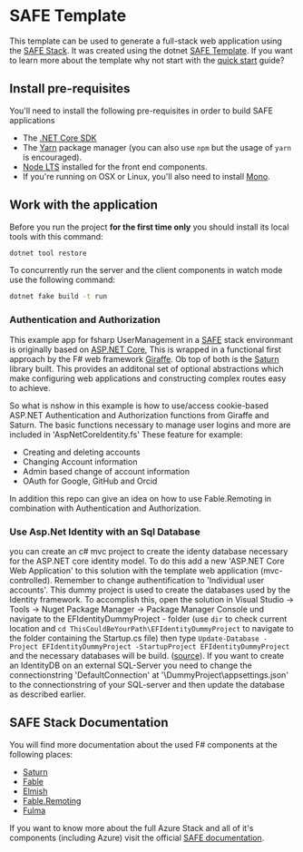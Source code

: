 # SAFE Template

This template can be used to generate a full-stack web application using the [SAFE Stack](https://safe-stack.github.io/). It was created using the dotnet [SAFE Template](https://safe-stack.github.io/docs/template-overview/). If you want to learn more about the template why not start with the [quick start](https://safe-stack.github.io/docs/quickstart/) guide?

## Install pre-requisites

You'll need to install the following pre-requisites in order to build SAFE applications

* The [.NET Core SDK](https://www.microsoft.com/net/download)
* The [Yarn](https://yarnpkg.com/lang/en/docs/install/) package manager (you can also use `npm` but the usage of `yarn` is encouraged).
* [Node LTS](https://nodejs.org/en/download/) installed for the front end components.
* If you're running on OSX or Linux, you'll also need to install [Mono](https://www.mono-project.com/docs/getting-started/install/).

## Work with the application

Before you run the project **for the first time only** you should install its local tools with this command:

```bash
dotnet tool restore
```


To concurrently run the server and the client components in watch mode use the following command:

```bash
dotnet fake build -t run
```

### Authentication and Authorization

This example app for fsharp UserManagement in a [SAFE](https://safe-stack.github.io/docs/intro/) stack environmant is originally based on [ASP.NET Core](https://docs.microsoft.com/de-de/aspnet/core/security/?view=aspnetcore-3.1), This is
wrapped in a functional first approach by the F# web framework [Giraffe](https://github.com/giraffe-fsharp/Giraffe/blob/master/DOCUMENTATION.md#authentication-and-authorization). Ob top of both is the [Saturn](https://saturnframework.org/explanations/pipeline.html)
library built. This provides an additonal set of optional abstractions which make configuring web applications and constructing complex routes easy to achieve.

So what is nshow in this example is how to use/access cookie-based ASP.NET Authentication and Authorization functions from Giraffe and Saturn. The basic functions necessary to manage user logins and more are included in 'AspNetCoreIdentity.fs' These feature for example:

- Creating and deleting accounts
- Changing Account information
- Admin based change of account information
- OAuth for Google, GitHub and Orcid

In addition this repo can give an idea on how to use Fable.Remoting in combination with Authentication and Authorization.


### Use Asp.Net Identity with an Sql Database

you can create an c# mvc project to create the identy database necessary for the ASP.NET core identity model. To do this add a new 'ASP.NET Core Web Application' to this solution with the template web application (mvc-controlled). Remember to change authentification to 'Individual user accounts'.
This dummy project is used to create the databases used by the Identity framework. To accomplish this, open the solution in Visual Studio -> Tools -> Nuget Package Manager -> Package Manager Console und navigate to the EFIdentityDummyProject - folder (use `dir` to check current location and `cd ThisCouldBeYourPath\EFIdentityDummyProject` to navigate to the folder containing the Startup.cs file) then type `Update-Database -Project EFIdentityDummyProject -StartupProject EFIdentityDummyProject` and the necessary databases will be build. 
([source](https://docs.microsoft.com/de-de/ef/core/miscellaneous/cli/powershell)). If you want to create an IdentityDB on an external SQL-Server you need to change the connectionstring 'DefaultConnection' at '\DummyProject\appsettings.json' to the connectionstring of your SQL-server and then update the database as described earlier.

## SAFE Stack Documentation

You will find more documentation about the used F# components at the following places:

* [Saturn](https://saturnframework.org/docs/)
* [Fable](https://fable.io/docs/)
* [Elmish](https://elmish.github.io/elmish/)
* [Fable.Remoting](https://zaid-ajaj.github.io/Fable.Remoting/)
* [Fulma](https://fulma.github.io/Fulma/)

If you want to know more about the full Azure Stack and all of it's components (including Azure) visit the official [SAFE documentation](https://safe-stack.github.io/docs/).
